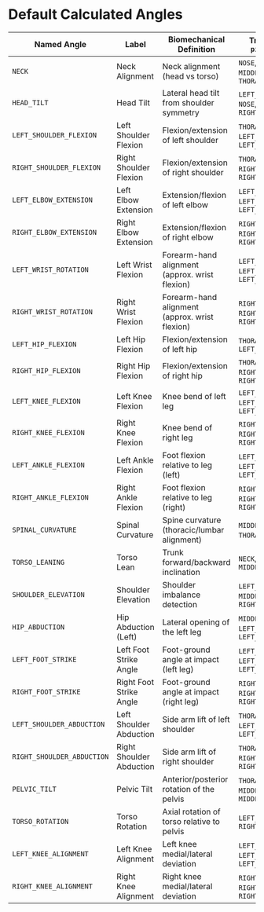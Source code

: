 # Default Calculated Angles


| Named Angle                | Label                         | Biomechanical Definition                            | Triplet `(p1, pivot, p2)`                           | Best Planes     |
|---------------------------|-------------------------------|------------------------------------------------------|-----------------------------------------------------|-----------------|
| `NECK`                    | Neck Alignment                | Neck alignment (head vs torso)                      | `NOSE`, `MIDDLE_SHOULDER`, `THORAX`                 | `3D`, `YZ`      |
| `HEAD_TILT`               | Head Tilt                     | Lateral head tilt from shoulder symmetry            | `LEFT_SHOULDER`, `NOSE`, `RIGHT_SHOULDER`           | `XY`            |
| `LEFT_SHOULDER_FLEXION`   | Left Shoulder Flexion         | Flexion/extension of left shoulder                  | `THORAX`, `LEFT_SHOULDER`, `LEFT_ELBOW`             | `3D`, `YZ`      |
| `RIGHT_SHOULDER_FLEXION`  | Right Shoulder Flexion        | Flexion/extension of right shoulder                 | `THORAX`, `RIGHT_SHOULDER`, `RIGHT_ELBOW`           | `3D`, `YZ`      |
| `LEFT_ELBOW_EXTENSION`    | Left Elbow Extension          | Extension/flexion of left elbow                     | `LEFT_SHOULDER`, `LEFT_ELBOW`, `LEFT_WRIST`         | `3D`, `YZ`      |
| `RIGHT_ELBOW_EXTENSION`   | Right Elbow Extension         | Extension/flexion of right elbow                    | `RIGHT_SHOULDER`, `RIGHT_ELBOW`, `RIGHT_WRIST`      | `3D`, `YZ`      |
| `LEFT_WRIST_ROTATION`     | Left Wrist Flexion            | Forearm-hand alignment (approx. wrist flexion)      | `LEFT_ELBOW`, `LEFT_WRIST`, `LEFT_INDEX`            | `3D`, `XY`      |
| `RIGHT_WRIST_ROTATION`    | Right Wrist Flexion           | Forearm-hand alignment (approx. wrist flexion)      | `RIGHT_ELBOW`, `RIGHT_WRIST`, `RIGHT_INDEX`         | `3D`, `XY`      |
| `LEFT_HIP_FLEXION`        | Left Hip Flexion              | Flexion/extension of left hip                       | `THORAX`, `LEFT_HIP`, `LEFT_KNEE`                   | `3D`, `YZ`      |
| `RIGHT_HIP_FLEXION`       | Right Hip Flexion             | Flexion/extension of right hip                      | `THORAX`, `RIGHT_HIP`, `RIGHT_KNEE`                 | `3D`, `YZ`      |
| `LEFT_KNEE_FLEXION`       | Left Knee Flexion             | Knee bend of left leg                               | `LEFT_HIP`, `LEFT_KNEE`, `LEFT_ANKLE`               | `3D`, `YZ`      |
| `RIGHT_KNEE_FLEXION`      | Right Knee Flexion            | Knee bend of right leg                              | `RIGHT_HIP`, `RIGHT_KNEE`, `RIGHT_ANKLE`            | `3D`, `YZ`      |
| `LEFT_ANKLE_FLEXION`      | Left Ankle Flexion            | Foot flexion relative to leg (left)                 | `LEFT_KNEE`, `LEFT_ANKLE`, `LEFT_FOOT_INDEX`        | `3D`, `YZ`      |
| `RIGHT_ANKLE_FLEXION`     | Right Ankle Flexion           | Foot flexion relative to leg (right)                | `RIGHT_KNEE`, `RIGHT_ANKLE`, `RIGHT_FOOT_INDEX`     | `3D`, `YZ`      |
| `SPINAL_CURVATURE`        | Spinal Curvature              | Spine curvature (thoracic/lumbar alignment)         | `MIDDLE_HIP`, `THORAX`, `NECK`                      | `3D`, `YZ`      |
| `TORSO_LEANING`           | Torso Lean                    | Trunk forward/backward inclination                  | `NECK`, `THORAX`, `MIDDLE_HIP`                      | `3D`, `YZ`      |
| `SHOULDER_ELEVATION`      | Shoulder Elevation            | Shoulder imbalance detection                        | `LEFT_SHOULDER`, `MIDDLE_SHOULDER`, `RIGHT_SHOULDER`| `XY`            |
| `HIP_ABDUCTION`           | Hip Abduction (Left)          | Lateral opening of the left leg                     | `MIDDLE_SHOULDER`, `LEFT_HIP`, `LEFT_KNEE`          | `3D`, `XY`      |
| `LEFT_FOOT_STRIKE`        | Left Foot Strike Angle        | Foot-ground angle at impact (left leg)              | `LEFT_KNEE`, `LEFT_ANKLE`, `LEFT_FOOT_INDEX`        | `3D`, `YZ`      |
| `RIGHT_FOOT_STRIKE`       | Right Foot Strike Angle       | Foot-ground angle at impact (right leg)             | `RIGHT_KNEE`, `RIGHT_ANKLE`, `RIGHT_FOOT_INDEX`     | `3D`, `YZ`      |
| `LEFT_SHOULDER_ABDUCTION` | Left Shoulder Abduction       | Side arm lift of left shoulder                      | `THORAX`, `LEFT_SHOULDER`, `LEFT_ELBOW`             | `3D`, `XY`      |
| `RIGHT_SHOULDER_ABDUCTION`| Right Shoulder Abduction      | Side arm lift of right shoulder                     | `THORAX`, `RIGHT_SHOULDER`, `RIGHT_ELBOW`           | `3D`, `XY`      |
| `PELVIC_TILT`             | Pelvic Tilt                   | Anterior/posterior rotation of the pelvis           | `THORAX`, `MIDDLE_HIP`, `MIDDLE_SHOULDER`           | `3D`, `YZ`      |
| `TORSO_ROTATION`          | Torso Rotation                | Axial rotation of torso relative to pelvis          | `LEFT_HIP`, `THORAX`, `RIGHT_SHOULDER`              | `3D`, `XZ`      |
| `LEFT_KNEE_ALIGNMENT`     | Left Knee Alignment           | Left knee medial/lateral deviation                  | `LEFT_HIP`, `LEFT_KNEE`, `LEFT_ANKLE`               | `XY`            |
| `RIGHT_KNEE_ALIGNMENT`    | Right Knee Alignment          | Right knee medial/lateral deviation                 | `RIGHT_HIP`, `RIGHT_KNEE`, `RIGHT_ANKLE`            | `XY`            |
